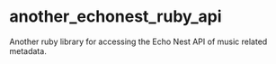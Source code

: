 another_echonest_ruby_api
=========================

Another ruby library for accessing the Echo Nest API of music related metadata. 
